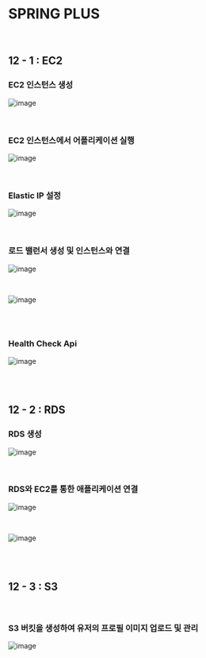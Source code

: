 # SPRING PLUS

<br>

## 12 - 1 : EC2

### EC2 인스턴스 생성
![image](https://github.com/user-attachments/assets/b1881209-3996-43ca-b1b3-f2212e8bb8ed)

<br>

### EC2 인스턴스에서 어플리케이션 실행

![image](https://github.com/user-attachments/assets/ca81d8c8-75c3-4a87-b997-8c3244a5dad3)

<br>

### Elastic IP 설정
![image](https://github.com/user-attachments/assets/505b7e04-1532-44e6-abd0-d3dbf34537bc)

<br>

### 로드 밸런서 생성 및 인스턴스와 연결
![image](https://github.com/user-attachments/assets/4c7d44dc-6e56-4e68-a6a2-ef33f4185242)

<br>

![image](https://github.com/user-attachments/assets/2b0a2c01-7dba-495c-acac-d83fdc2dab9a)

<br>

<br>

### Health Check Api


![image](https://github.com/user-attachments/assets/88bddb2f-1b29-40e4-b88a-dda306a4260e)

<br>
<br>

## 12 - 2 : RDS


### RDS 생성

![image](https://github.com/user-attachments/assets/beda41e8-dfda-4ecc-8770-1994c6361207)

<br>


### RDS와 EC2를 통한 애플리케이션 연결


![image](https://github.com/user-attachments/assets/8f19a368-4ff1-418a-8d86-5deb1d4ec257)

<br>

![image](https://github.com/user-attachments/assets/760ded55-7f33-4a00-87f6-3d3c1691091d)

<br>
<br>

## 12 - 3 : S3

<br>

### S3 버킷을 생성하여 유저의 프로필 이미지 업로드 및 관리


![image](https://github.com/user-attachments/assets/42f06f5b-9e26-4233-ab18-0e156a2cb9f2)




